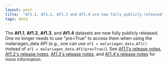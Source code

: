```yaml
---
layout: post
title:  "Af1.1, Af1.2, Af1.3 and Af1.4 are now fully publicly released"
tags: data
---
```


The <strong>Af1.1</strong>, <strong>Af1.2</strong>, <strong>Af1.3</strong>, and <strong>Af1.4</strong> datasets are now fully publicly released. One no longer needs to use "pre=True" to access them when using the malariagen_data API (e.g., one can use `af1 = malariagen_data.Af1()` instead of `af1 = malariagen_data.Af1(pre=True)`). See [Af1.1's release
notes](https://malariagen.github.io/vector-data/af1/af1.1.html), [Af1.2's release
notes](https://malariagen.github.io/vector-data/af1/af1.2.html), [Af1.3's release
notes](https://malariagen.github.io/vector-data/af1/af1.3.html), and [Af1.4's release
notes](https://malariagen.github.io/vector-data/af1/af1.4.html) for
more information.
